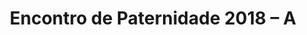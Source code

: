---
ID: 5077
title: 'Encontro de Paternidade 2018 &#8211; A'
image-xl: ""
image-l: ""
image-sq-l: ""
image-sq-m: ""
post_excerpt: ""
layout: event
permalink: eventos/encontro-de-paternidade-2018-a
published: true
event:
  event_id: "110"
  event_slug: encontro-de-paternidade-2018-a
  event_owner: "2"
  event_status: "1"
  event_name: 'Encontro de Paternidade 2018 - A'
  event_start_time: 00:00:00
  event_end_time: 23:59:59
  event_start_date: 2018-03-03
  event_end_date: 2018-03-04
  post_content: ""
  event_rsvp: "0"
  event_spaces: null
  location_id: "0"
  recurrence_id: null
  event_category_id: null
  event_attributes: null
  event_date_created: 2018-02-08 10:41:50
  event_date_modified: 2018-02-08 11:15:21
  recurrence: null
  recurrence_interval: null
  recurrence_freq: null
  recurrence_byday: null
  recurrence_byweekno: null
  blog_id: null
  group_id: "0"
  post_id: "5077"
  event_all_day: "1"
  event_private: "0"
  recurrence_days: null
  event_rsvp_date: null
  event_rsvp_time: null
  event_rsvp_spaces: null
  recurrence_rsvp_days: null
categories: ""
tags: ""
author: ""
slide_template:
  - default
wpcf-gn_post_destaques:
  - destaque_novidade
post_date: 2018-01-08 11:14:23
---